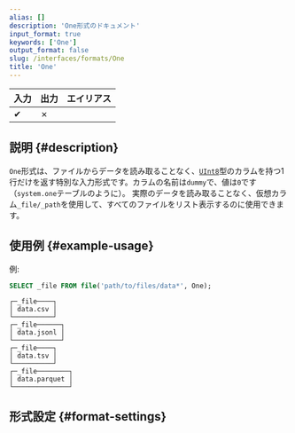 ```yaml
---
alias: []
description: 'One形式のドキュメント'
input_format: true
keywords: ['One']
output_format: false
slug: /interfaces/formats/One
title: 'One'
---
```



| 入力 | 出力 | エイリアス |
|-------|--------|-------|
| ✔     | ✗      |       |

## 説明 {#description}

`One`形式は、ファイルからデータを読み取ることなく、[`UInt8`](../../sql-reference/data-types/int-uint.md)型のカラムを持つ1行だけを返す特別な入力形式です。カラムの名前は`dummy`で、値は`0`です（`system.one`テーブルのように）。
実際のデータを読み取ることなく、仮想カラム`_file/_path`を使用して、すべてのファイルをリスト表示するのに使用できます。

## 使用例 {#example-usage}

例:

```sql title="クエリ"
SELECT _file FROM file('path/to/files/data*', One);
```

```text title="レスポンス"
┌─_file────┐
│ data.csv │
└──────────┘
┌─_file──────┐
│ data.jsonl │
└────────────┘
┌─_file────┐
│ data.tsv │
└──────────┘
┌─_file────────┐
│ data.parquet │
└──────────────┘
```

## 形式設定 {#format-settings}
